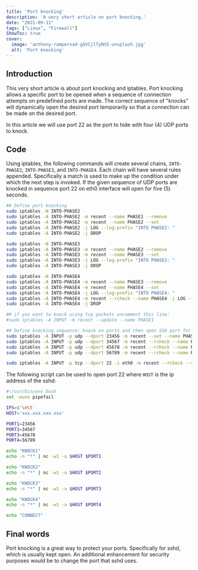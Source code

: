 ```yaml
---
title: 'Port knocking'
description: 'A very short article on port knocking.'
date: "2021-09-11"
tags: ["Linux", "Firewall"]
ShowToc: true
cover:
  image: 'anthony-rampersad-gXVCjlTyNtE-unsplash.jpg'
  alt: 'Port knocking'
---
```


## Introduction
This very short article is about port knocking and iptables. Port knocking allows a specific port to be opened when a sequence of connection attempts on predefined ports
are made. The correct sequence of "knocks" will dynamically open the desired port temporarily so that a connection can be made on the desired port.

In this article we will use port 22 as the port to hide with four (4) UDP ports to knock. 

## Code
Using iptables, the following commands will create several chains, `INTO-PHASE2`, `INTO-PHASE3`, and `INTO-PHASE4`. 
Each chain will have several rules appended. Specifically 
a match is used to make up the condition under which the next step is invoked. 
If the given sequence of UDP ports are knocked in sequence port 22 on eth0 interface will open for five (5) seconds. 

```bash
## Define port knocking
sudo iptables -N INTO-PHASE2
sudo iptables -A INTO-PHASE2 -m recent --name PHASE1 --remove
sudo iptables -A INTO-PHASE2 -m recent --name PHASE2 --set
sudo iptables -A INTO-PHASE2 -j LOG --log-prefix "INTO PHASE2: "
sudo iptables -A INTO-PHASE2 -j DROP

sudo iptables -N INTO-PHASE3
sudo iptables -A INTO-PHASE3 -m recent --name PHASE2 --remove
sudo iptables -A INTO-PHASE3 -m recent --name PHASE3 --set
sudo iptables -A INTO-PHASE3 -j LOG --log-prefix "INTO PHASE3: "
sudo iptables -A INTO-PHASE3 -j DROP

sudo iptables -N INTO-PHASE4
sudo iptables -A INTO-PHASE4 -m recent --name PHASE3 --remove
sudo iptables -A INTO-PHASE4 -m recent --name PHASE4 --set
sudo iptables -A INTO-PHASE4 -j LOG --log-prefix "INTO PHASE4: "
sudo iptables -A INTO-PHASE4 -m recent --rcheck --name PHASE4 -j LOG --log-prefix "(OPEN PORT 22) - "
sudo iptables -A INTO-PHASE4 -j DROP

## if you want to knock using tcp packets uncomment this line:
#sudo iptables -A INPUT -m recent --update --name PHASE1

## Define knocking sequence: knock on ports and then open SSH port for 5 seconds
sudo iptables -A INPUT -p udp --dport 23456 -m recent --set --name PHASE1
sudo iptables -A INPUT -p udp --dport 34567 -m recent --rcheck --name PHASE1 -j INTO-PHASE2
sudo iptables -A INPUT -p udp --dport 45678 -m recent --rcheck --name PHASE2 -j INTO-PHASE3
sudo iptables -A INPUT -p udp --dport 56789 -m recent --rcheck --name PHASE3 -j INTO-PHASE4

sudo iptables -A INPUT -p tcp --dport 22 -i eth0 -m recent --rcheck --seconds 5 --name PHASE4 -j ACCEPT
```

The following script can be used to open port 22 where `HOST` is the ip address of the sshd:

```bash
#!/usr/bin/env bash
set -euxo pipefail

IFS=$'\n\t'
HOST='xxx.xxx.xxx.xxx'

PORT1=23456
PORT2=34567
PORT3=45678
PORT4=56789

echo "KNOCK1"
echo -n "*" | nc -w1 -u $HOST $PORT1

echo "KNOCK2"
echo -n "*" | nc -w1 -u $HOST $PORT2

echo "KNOCK3"
echo -n "*" | nc -w1 -u $HOST $PORT3

echo "KNOCK4"
echo -n "*" | nc -w1 -u $HOST $PORT4

echo "CONNECT"
```

## Final words
Port knocking is a great way to protect your ports. Specifically for sshd, which is usually kept open. An additional enhancement for security purposes would be to change the port
that sshd uses.